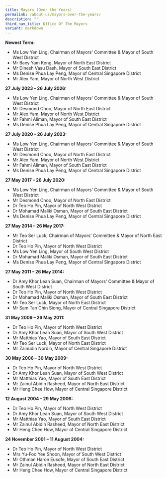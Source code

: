 ```yaml
---
title: Mayors (Over the Years)
permalink: /about-us/mayors-over-the-years/
description: ""
third_nav_title: Office Of The Mayors
variant: markdown
---
```

<strong>Newest Term:</strong>
* Ms Low Yen Ling, Chairman of Mayors' Committee &amp; Mayor of South West District
* Mr Baey Yam Keng, Mayor of North East District
* Mr Dinesh Vasu Dash, Mayor of South East District
* Ms Denise Phua Lay Peng, Mayor of Central Singapore District
* Mr Alex Yam, Mayor of North West District

<strong>27 July 2023 – 26 July 2026:</strong>
* Ms Low Yen Ling, Chairman of Mayors' Committee &amp; Mayor of South West District
* Mr Desmond Choo, Mayor of North East District
* Mr Alex Yam, Mayor of North West District
* Mr Fahmi Aliman, Mayor of South East District
* Ms Denise Phua Lay Peng, Mayor of Central Singapore District

<strong>27 July 2020 – 26 July 2023:</strong>
* Ms Low Yen Ling, Chairman of Mayors' Committee &amp; Mayor of South West District
* Mr Desmond Choo, Mayor of North East District
* Mr Alex Yam, Mayor of North West District
* Mr Fahmi Aliman, Mayor of South East District
* Ms Denise Phua Lay Peng, Mayor of Central Singapore District

<strong>27 May 2017 – 26 July 2020:</strong>
* Ms Low Yen Ling, Chairman of Mayors' Committee &amp; Mayor of South West District
* Mr Desmond Choo, Mayor of North East District
* Dr Teo Ho Pin, Mayor of North West District
* Dr Mohamad Maliki Osman, Mayor of South East District
* Ms Denise Phua Lay Peng, Mayor of Central Singapore District

<strong>27 May 2014 – 26 May 2017:</strong>
* Mr Teo Ser Luck, Chairman of Mayors' Committee &amp; Mayor of North East District
* Dr Teo Ho Pin, Mayor of North West District
* Ms Low Yen Ling, Mayor of South West District
* Dr Mohamad Maliki Osman, Mayor of South East District
* Ms Denise Phua Lay Peng, Mayor of Central Singapore District

<strong>27 May 2011 – 26 May 2014:</strong>
* Dr Amy Khor Lean Suan, Chairman of Mayors' Committee &amp; Mayor of South West District
* Dr Teo Ho Pin, Mayor of North West District
* Dr Mohamad Maliki Osman, Mayor of South East District
* Mr Teo Ser Luck, Mayor of North East District
* Mr Sam Tan Chin Siong, Mayor of Central Singapore District

<strong>31 May 2009 – 26 May 2011:</strong>
* Dr Teo Ho Pin, Mayor of North West District
* Dr Amy Khor Lean Suan, Mayor of South West District
* Mr Matthias Yao, Mayor of South East District
* Mr Teo Ser Luck, Mayor of North East District
* Mr Zainudin Nordin, Mayor of Central Singapore District

<strong>30 May 2006 – 30 May 2009:</strong>
* Dr Teo Ho Pin, Mayor of North West District
* Dr Amy Khor Lean Suan, Mayor of South West District
* Mr Matthias Yao, Mayor of South East District
* Mr Zainul Abidin Rasheed, Mayor of North East District
* Mr Heng Chee How, Mayor of Central Singapore District

<strong>12 August 2004 – 29 May 2006:</strong>
* Dr Teo Ho Pin, Mayor of North West District
* Dr Amy Khor Lean Suan, Mayor of South West District
* Mr Matthias Yao, Mayor of South East District
* Mr Zainul Abidin Rasheed, Mayor of North East District
* Mr Heng Chee How, Mayor of Central Singapore District

<strong>24 November 2001 – 11 August 2004:</strong>
* Dr Teo Ho Pin, Mayor of North West District
* Mrs Yu-Foo Yee Shoon, Mayor of South West District
* Mr Othman Haron Eusofe, Mayor of South East District
* Mr Zainul Abidin Rasheed, Mayor of North East District
* Mr Heng Chee How, Mayor of Central Singapore District
